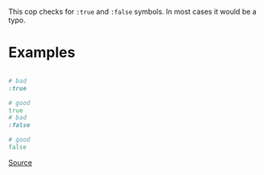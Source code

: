 
This cop checks for `:true` and `:false` symbols.
In most cases it would be a typo.

# Examples

```ruby

# bad
:true

# good
true
# bad
:false

# good
false
```

[Source](http://www.rubydoc.info/gems/rubocop/RuboCop/Cop/Lint/BooleanSymbol)